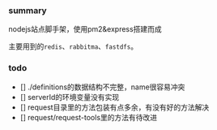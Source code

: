 ### summary
nodejs站点脚手架，使用pm2&express搭建而成

主要用到的`redis`、`rabbitma`、`fastdfs`。

### todo
- [] ./definitions的数据结构不完整，name很容易冲突
- [] serverId的环境变量没有实现
- [] request目录里的方法包装有点多余，有没有好的方法解决
- [] request/request-tools里的方法有待改进

